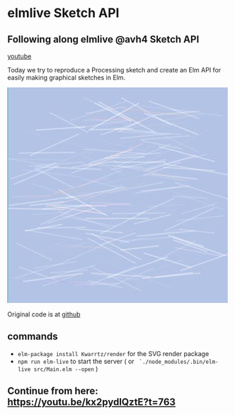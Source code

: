 # elmlive Sketch API

## Following along elmlive @avh4 Sketch API

[youtube](https://www.youtube.com/watch?v=202uclkgIdc)

Today we try to reproduce a Processing sketch and create an Elm API for easily making graphical sketches in Elm.

![Random shapes](random-shapes.jpg)

Original code is at [github](https://github.com/avh4-experimental/elm-graphics/tree/ElmLive-2016-10-30)

## commands

- `elm-package install Kwarrtz/render` for the SVG render package
- `npm run elm-live` to start the server ( or `` `./node_modules/.bin/elm-live src/Main.elm --open`` )

## Continue from here: <https://youtu.be/kx2pydIQztE?t=763>
